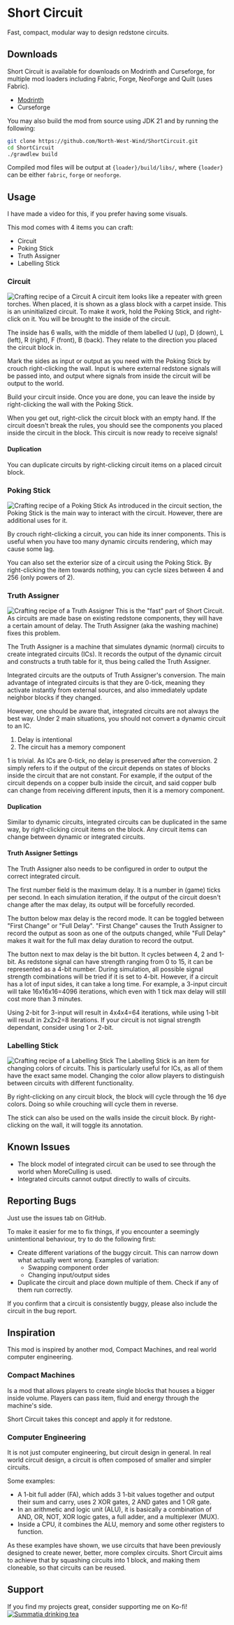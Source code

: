 # Short Circuit
Fast, compact, modular way to design redstone circuits.

## Downloads
Short Circuit is available for downloads on Modrinth and Curseforge, for multiple mod loaders including Fabric, Forge, NeoForge and Quilt (uses Fabric).
- [Modrinth]()
- Curseforge

You may also build the mod from source using JDK 21 and by running the following:
```bash
git clone https://github.com/North-West-Wind/ShortCircuit.git
cd ShortCircuit
./grawdlew build
```
Compiled mod files will be output at `{loader}/build/libs/`, where `{loader}` can be either `fabric`, `forge` or `neoforge`.

## Usage
I have made a video for this, if you prefer having some visuals.

This mod comes with 4 items you can craft:
- Circuit
- Poking Stick
- Truth Assigner
- Labelling Stick

### Circuit
![Crafting recipe of a Circuit](https://github.com/North-West-Wind/ShortCircuit/blob/main/images/circuit.png?raw=true)
A circuit item looks like a repeater with green torches. When placed, it is shown as a glass block with a carpet inside.
This is an uninitialized circuit. To make it work, hold the Poking Stick, and right-click on it.
You will be brought to the inside of the circuit.

The inside has 6 walls, with the middle of them labelled U (up), D (down), L (left), R (right), F (front), B (back).
They relate to the direction you placed the circuit block in.

Mark the sides as input or output as you need with the Poking Stick by crouch right-clicking the wall.
Input is where external redstone signals will be passed into, and output where signals from inside the circuit will be output to the world.

Build your circuit inside. Once you are done, you can leave the inside by right-clicking the wall with the Poking Stick.

When you get out, right-click the circuit block with an empty hand.
If the circuit doesn't break the rules, you should see the components you placed inside the circuit in the block.
This circuit is now ready to receive signals!

#### Duplication
You can duplicate circuits by right-clicking circuit items on a placed circuit block.

### Poking Stick
![Crafting recipe of a Poking Stick](https://github.com/North-West-Wind/ShortCircuit/blob/main/images/poking_stick.png?raw=true)
As introduced in the circuit section, the Poking Stick is the main way to interact with the circuit.
However, there are additional uses for it.

By crouch right-clicking a circuit, you can hide its inner components.
This is useful when you have too many dynamic circuits rendering, which may cause some lag.

You can also set the exterior size of a circuit using the Poking Stick.
By right-clicking the item towards nothing, you can cycle sizes between 4 and 256 (only powers of 2).

### Truth Assigner
![Crafting recipe of a Truth Assigner](https://github.com/North-West-Wind/ShortCircuit/blob/main/images/truth_assigner.png?raw=true)
This is the "fast" part of Short Circuit.
As circuits are made base on existing redstone components, they will have a certain amount of delay.
The Truth Assigner (aka the washing machine) fixes this problem.

The Truth Assigner is a machine that simulates dynamic (normal) circuits to create integrated circuits (ICs).
It records the output of the dynamic circuit and constructs a truth table for it, thus being called the Truth Assigner.

Integrated circuits are the outputs of Truth Assigner's conversion.
The main advantage of integrated circuits is that they are 0-tick, meaning they activate instantly from external sources, and also immediately update neighbor blocks if they changed.

However, one should be aware that, integrated circuits are not always the best way.
Under 2 main situations, you should not convert a dynamic circuit to an IC.
1. Delay is intentional
2. The circuit has a memory component

1 is trivial. As ICs are 0-tick, no delay is preserved after the conversion.
2 simply refers to if the output of the circuit depends on states of blocks inside the circuit that are not constant.
For example, if the output of the circuit depends on a copper bulb inside the circuit, and said copper bulb can change from receiving different inputs, then it is a memory component.

#### Duplication
Similar to dynamic circuits, integrated circuits can be duplicated in the same way, by right-clicking circuit items on the block.
Any circuit items can change between dynamic or integrated circuits.

#### Truth Assigner Settings
The Truth Assigner also needs to be configured in order to output the correct integrated circuit.

The first number field is the maximum delay. It is a number in (game) ticks per second.
In each simulation iteration, if the output of the circuit doesn't change after the max delay, its output will be forcefully recorded.

The button below max delay is the record mode. It can be toggled between "First Change" or "Full Delay".
"First Change" causes the Truth Assigner to record the output as soon as one of the outputs changed,
while "Full Delay" makes it wait for the full max delay duration to record the output.

The button next to max delay is the bit button. It cycles between 4, 2 and 1-bit.
As redstone signal can have strength ranging from 0 to 15, it can be represented as a 4-bit number.
During simulation, all possible signal strength combinations will be tried if it is set to 4-bit.
However, if a circuit has a lot of input sides, it can take a long time.
For example, a 3-input circuit will take 16x16x16=4096 iterations, which even with 1 tick max delay will still cost more than 3 minutes.

Using 2-bit for 3-input will result in 4x4x4=64 iterations, while using 1-bit will result in 2x2x2=8 iterations.
If your circuit is not signal strength dependant, consider using 1 or 2-bit.

### Labelling Stick
![Crafting recipe of a Labelling Stick](https://github.com/North-West-Wind/ShortCircuit/blob/main/images/labelling_stick.png?raw=true)
The Labelling Stick is an item for changing colors of circuits.
This is particularly useful for ICs, as all of them have the exact same model.
Changing the color allow players to distinguish between circuits with different functionality.

By right-clicking on any circuit block, the block will cycle through the 16 dye colors.
Doing so while crouching will cycle them in reverse.

The stick can also be used on the walls inside the circuit block.
By right-clicking on the wall, it will toggle its annotation.

## Known Issues
- The block model of integrated circuit can be used to see through the world when MoreCulling is used.
- Integrated circuits cannot output directly to walls of circuits.

## Reporting Bugs
Just use the issues tab on GitHub.

To make it easier for me to fix things, if you encounter a seemingly unintentional behaviour, try to do the following first:
- Create different variations of the buggy circuit. This can narrow down what actually went wrong. Examples of variation:
  - Swapping component order
  - Changing input/output sides
- Duplicate the circuit and place down multiple of them. Check if any of them run correctly.

If you confirm that a circuit is consistently buggy, please also include the circuit in the bug report. 

## Inspiration
This mod is inspired by another mod, Compact Machines, and real world computer engineering.

### Compact Machines
Is a mod that allows players to create single blocks that houses a bigger inside volume.
Players can pass item, fluid and energy through the machine's side.

Short Circuit takes this concept and apply it for redstone.

### Computer Engineering
It is not just computer engineering, but circuit design in general.
In real world circuit design, a circuit is often composed of smaller and simpler circuits.

Some examples:
- A 1-bit full adder (FA), which adds 3 1-bit values together and output their sum and carry, uses 2 XOR gates, 2 AND gates and 1 OR gate.
- In an arithmetic and logic unit (ALU), it is basically a combination of AND, OR, NOT, XOR logic gates, a full adder, and a multiplexer (MUX).
- Inside a CPU, it combines the ALU, memory and some other registers to function.

As these examples have shown, we use circuits that have been previously designed to create newer, better, more complex circuits.
Short Circuit aims to achieve that by squashing circuits into 1 block, and making them cloneable, so that circuits can be reused.

## Support
If you find my projects great, consider supporting me on Ko-fi!
[![Summatia drinking tea](https://files.catbox.moe/qlm7iq.png)](https://ko-fi.com/nww)